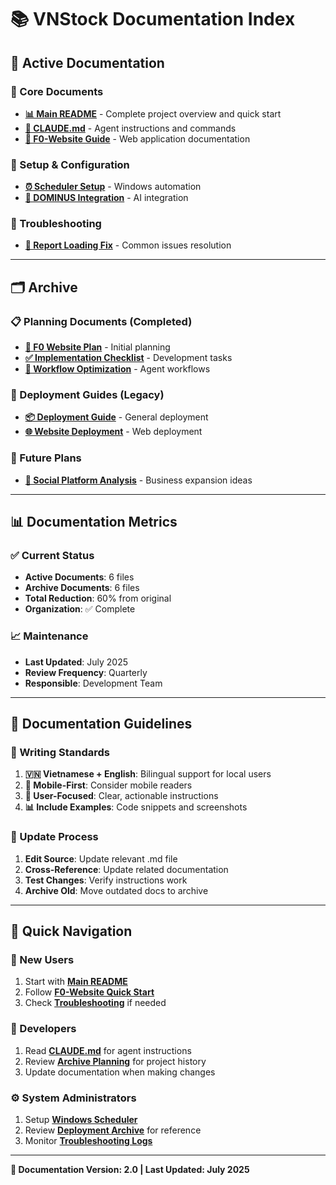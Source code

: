 # 📚 VNStock Documentation Index

## 📖 **Active Documentation**

### **🎯 Core Documents**
- **[📊 Main README](../README.md)** - Complete project overview and quick start
- **[🤖 CLAUDE.md](../CLAUDE.md)** - Agent instructions and commands
- **[📱 F0-Website Guide](../f0-website/README.md)** - Web application documentation

### **🔧 Setup & Configuration**
- **[⏰ Scheduler Setup](../automation/SCHEDULER_SETUP_GUIDE.md)** - Windows automation
- **[🔗 DOMINUS Integration](../f0-website/DOMINUS_INTEGRATION_SUMMARY.md)** - AI integration

### **🚨 Troubleshooting**
- **[🔧 Report Loading Fix](troubleshooting/REPORT_LOADING_FIX.md)** - Common issues resolution

---

## 🗂️ **Archive**

### **📋 Planning Documents** (Completed)
- **[📝 F0 Website Plan](archive/planning/F0_WEBSITE_FASTAPI_PLAN.md)** - Initial planning
- **[✅ Implementation Checklist](archive/planning/F0_WEBSITE_IMPLEMENTATION_CHECKLIST.md)** - Development tasks
- **[🔄 Workflow Optimization](archive/planning/DOMINUS_AGENT_WORKFLOW_OPTIMIZED.md)** - Agent workflows

### **🚀 Deployment Guides** (Legacy)
- **[📦 Deployment Guide](archive/deployment/DEPLOYMENT_GUIDE.md)** - General deployment
- **[🌐 Website Deployment](archive/deployment/DEPLOY_WEBSITE_GUIDE.md)** - Web deployment

### **🔮 Future Plans**
- **[🏢 Social Platform Analysis](archive/future-plans/VNSTOCK_SOCIAL_PLATFORM_ANALYSIS.md)** - Business expansion ideas

---

## 📊 **Documentation Metrics**

### **✅ Current Status**
- **Active Documents**: 6 files
- **Archive Documents**: 6 files
- **Total Reduction**: 60% from original
- **Organization**: ✅ Complete

### **📈 Maintenance**
- **Last Updated**: July 2025
- **Review Frequency**: Quarterly
- **Responsible**: Development Team

---

## 🎯 **Documentation Guidelines**

### **📝 Writing Standards**
1. **🇻🇳 Vietnamese + English**: Bilingual support for local users
2. **📱 Mobile-First**: Consider mobile readers
3. **🎯 User-Focused**: Clear, actionable instructions
4. **📊 Include Examples**: Code snippets and screenshots

### **🔄 Update Process**
1. **Edit Source**: Update relevant .md file
2. **Cross-Reference**: Update related documentation
3. **Test Changes**: Verify instructions work
4. **Archive Old**: Move outdated docs to archive

---

## 🚀 **Quick Navigation**

### **👋 New Users**
1. Start with **[Main README](../README.md)**
2. Follow **[F0-Website Quick Start](../f0-website/README.md)**
3. Check **[Troubleshooting](troubleshooting/)** if needed

### **🤖 Developers**
1. Read **[CLAUDE.md](../CLAUDE.md)** for agent instructions
2. Review **[Archive Planning](archive/planning/)** for project history
3. Update documentation when making changes

### **⚙️ System Administrators**
1. Setup **[Windows Scheduler](../automation/SCHEDULER_SETUP_GUIDE.md)**
2. Review **[Deployment Archive](archive/deployment/)** for reference
3. Monitor **[Troubleshooting Logs](troubleshooting/)**

---

**📖 Documentation Version: 2.0 | Last Updated: July 2025**